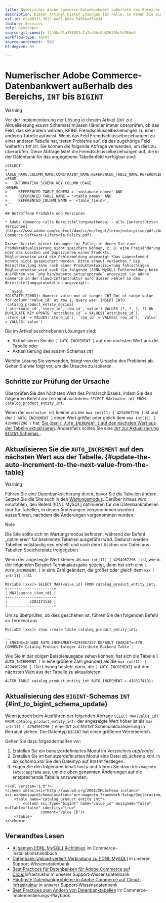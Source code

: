 ```yaml
---
title: Numerischer Adobe Commerce-Datenbankwert außerhalb des Bereichs, „INT“ bis „BIGINT“
description: Dieser Artikel bietet Lösungen für Fälle, in denen Sie eine Produktaktualisierung nicht speichern können, z. B. eine Preisänderung oder das Löschen und Duplizieren eines Produkts.
exl-id: e2a00371-9032-4e81-b60e-5456ba35be94
feature: Services
role: Developer
source-git-commit: 1fa5ba91a788351c7a7ce8bc0e826f05c5d98de5
workflow-type: tm+mt
source-wordcount: '588'
ht-degree: 0%

---
```


# Numerischer Adobe Commerce-Datenbankwert außerhalb des Bereichs, `INT` bis `BIGINT`

>[!WARNING]
>
>Vor der Implementierung der Lösung in diesem Artikel (`INT` zur Aktualisierung `BIGINT` Schemas) müssen Händler immer überprüfen, ob das Feld, das sie ändern werden, KEINE Fremdschlüsselbeziehungen zu einer anderen Tabelle aufweist. Wenn das Feld Fremdschlüsselbeziehungen zu einer anderen Tabelle hat, treten Probleme auf, da das zugehörige Feld weiterhin `INT` ist. Sie können die folgende Abfrage verwenden, um dies zu überprüfen. Diese Abfrage listet die Fremdschlüsselbeziehungen auf, die in der Datenbank für das angegebene Tabellenfeld verfügbar sind:
>
```mysql
>SELECT 
>     TABLE_NAME,COLUMN_NAME,CONSTRAINT_NAME,REFERENCED_TABLE_NAME,REFERENCED_COLUMN_NAME
>FROM
>   INFORMATION_SCHEMA.KEY_COLUMN_USAGE
>WHERE
>     REFERENCED_TABLE_SCHEMA = '<database_name>' AND
>     REFERENCED_TABLE_NAME = '<table_name>' AND
>     REFERENCED_COLUMN_NAME = '<table_field>';
>```

## Betroffene Produkte und Versionen

* Adobe Commerce (alle Bereitstellungsmethoden) - alle [unterstützten Versionen](https://www.adobe.com/content/dam/cc/en/legal/terms/enterprise/pdfs/Adobe-Commerce-Software-Lifecycle-Policy.pdf)

Dieser Artikel bietet Lösungen für Fälle, in denen Sie eine Produktaktualisierung nicht speichern können, z. B. eine Preisänderung oder das Löschen und Duplizieren eines Produkts.
Möglicherweise wird die Fehlermeldung angezeigt *Das Lagerelement konnte nicht gespeichert werden. Bitte erneut versuchen.* Die Bereitstellung kann nach einer Produktaktualisierung fehlschlagen. Möglicherweise wird auch die folgende [!DNL MySQL]-Fehlermeldung beim Ausführen von `php bin/magento setup:upgrade` angezeigt (in Adobe Commerce in der Cloud-Infrastruktur wird dieser Fehler in den Bereitstellungsprotokollen angezeigt):

```mysql
SQLSTATE[22003]: Numeric value out of range: 167 Out of range value for column 'value_id' at row 1, query was: INSERT INTO `catalog_product_entity_decimal` (`attribute_id`,`store_id`,`row_id`,`value`) VALUES (?, ?, ?, ?) ON DUPLICATE KEY UPDATE `attribute_id` = VALUES(`attribute_id`), `store_id` = VALUES(`store_id`), `row_id` = VALUES(`row_id`), `value` = VALUES(`value`)
```

Die im Artikel beschriebenen Lösungen sind:
* Aktualisieren Sie die `[ AUTO_INCREMENT ]` auf den nächsten Wert aus der Tabelle oder
* Aktualisierung des `BIGINT`-Schemas `INT`

Welche Lösung Sie verwenden, hängt von der Ursache des Problems ab. Gehen Sie wie folgt vor, um die Ursache zu isolieren.

## Schritte zur Prüfung der Ursache


Überprüfen Sie den höchsten Wert des Primärschlüssels, indem Sie den folgenden Befehl am Terminal ausführen: `SELECT MAX(value_id) FROM catalog_product_entity_int;`

Wenn der `max(value_id)` kleiner als der `max int(11) [ 4294967296 ]` ist und der `[ AUTO_INCREMENT ]` einen Wert größer oder gleich dem `max int(11) [ 4294967296 ]` hat, [ Sie (den `[ AUTO_INCREMENT ]` auf den nächsten Wert aus der Tabelle aktualisieren](#update-the-auto-increment-to-the-next-value-from-the-table). Andernfalls sollten Sie eine [`INT` zur Aktualisierung `BIGINT` Schemas ](#int_to_bigint_schema_update).

## Aktualisieren Sie die `AUTO_INCREMENT` auf den nächsten Wert aus der Tabelle. {#update-the-auto-increment-to-the-next-value-from-the-table}

>[!WARNING]
>
>Führen Sie eine Datenbanksicherung durch, bevor Sie die Tabellen ändern. Setzen Sie die Site auch in den [Wartungsmodus](https://experienceleague.adobe.com/docs/commerce-operations/configuration-guide/setup/application-modes.html#maintenance-mode). Darüber hinaus wird empfohlen, den Befehl [!DNL MySQL] optimieren für die Datenbanktabellen (nur für Tabellen, in denen Änderungen vorgenommen wurden) auszuführen, nachdem die Änderungen vorgenommen wurden.

>[!NOTE]
>
>Die Site sollte sich im Wartungsmodus befinden, während der Befehl „optimieren“ für bestimmte Tabellen ausgeführt wird. Dadurch werden Tabellen vollständig neu erstellt und nach dem Löschen von Daten aus Tabellen Speicherplatz freigegeben.

Wenn der angezeigte Wert kleiner als `max int(11) [ 4294967296 ]` ist, wie in der folgenden Beispiel-Terminalausgabe gezeigt, dann hat sich eine `[ AUTO_INCREMENT ]` in eine Zahl geändert, die größer oder gleich dem `max [ int(11) ]` ist.

```mariadb
MariaDB [xxx]> SELECT MAX(value_id) FROM catalog_product_entity_int;
+---------------------+
| MAX(source_item_id) |
+---------------------+
|          4283174130 |
+---------------------+
```

Um zu überprüfen, ob dies geschehen ist, führen Sie den folgenden Befehl im Terminal aus:

```
MariaDB [xxx]> show create table catalog_product_entity_int;

...
) ENGINE=InnoDB AUTO_INCREMENT=4294967297 DEFAULT CHARSET=utf8 COMMENT='Catalog Product Integer Attribute Backend Table';
```

Wie Sie in der obigen Beispielausgabe sehen können, hat sich die Tabelle `[ AUTO_INCREMENT ]` in eine größere Zahl geändert als die `max int(11) [ 4294967296 ]`. Die Lösung besteht darin, die `[ AUTO_INCREMENT]` auf den nächsten Wert aus der Tabelle zu aktualisieren:

```
ALTER TABLE catalog_product_entity_int AUTO_INCREMENT = 4283174131;
```

## Aktualisierung des `BIGINT`-Schemas `INT` {#int_to_bigint_schema_update}

Wenn jedoch beim Ausführen der folgenden Abfrage `SELECT MAX(value_id) FROM catalog_product_entity_int;` der angezeigte Wert höher ist als `max int(11) [ 4294967296 ]` eine `INT` zur `BIGINT` Schemaaktualisierung in Betracht ziehen. Der Datentyp `BIGINT` hat einen größeren Wertebereich.

Gehen Sie dazu folgendermaßen vor:

1. Erstellen Sie ein benutzerdefiniertes Modul im Verzeichnis *app/code/*.
1. Erstellen Sie im benutzerdefinierten Modul eine Datei *db_schema.xml*. In *db_schema.xml* Sie den Datentyp auf `BIGINT` festlegen.
1. Fügen Sie den folgenden Inhalt hinzu und führen Sie dann `bin/magento setup:upgrade` aus, um die oben genannten Änderungen auf die entsprechende Tabelle anzuwenden.

```
<?xml version="1.0"?>
<schema xmlns:xsi="http://www.w3.org/2001/XMLSchema-instance" xsi:noNamespaceSchemaLocation="urn:magento:framework:Setup/Declaration/Schema/etc/schema.xsd">
    <table name="catalog_product_entity_int">
        <column xsi:type="bigint" name="value_id" unsigned="false" nullable="false" identity="true"
                comment="Value ID"/>
    </table>
</schema>
```


## Verwandtes Lesen

* [Allgemein [!DNL MySQL] Richtlinien](https://experienceleague.adobe.com/docs/commerce-operations/installation-guide/prerequisites/database-server/mysql.html) im Commerce-Installationshandbuch
* [Datenbank-Upload verliert Verbindung zu [!DNL MySQL]](https://experienceleague.adobe.com/docs/commerce-knowledge-base/kb/troubleshooting/database/database-upload-loses-connection-to-mysql.html) in unserer Support-Wissensdatenbank
* [Best Practices für Datenbanken für Adobe Commerce auf Cloud](https://experienceleague.adobe.com/docs/commerce-knowledge-base/kb/best-practices/database/database-best-practices-for-magento-commerce-cloud.html)Infrastruktur in unserer Support-Wissensdatenbank
* [Häufigste Datenbankprobleme in Adobe Commerce auf Cloud-Infrastruktur](https://experienceleague.adobe.com/docs/commerce-knowledge-base/kb/best-practices/database/most-common-database-issues-in-magento-commerce-cloud.html) in unserer Support-Wissensdatenbank
* [Best Practices zum Ändern von Datenbanktabellen](https://experienceleague.adobe.com/en/docs/commerce-operations/implementation-playbook/best-practices/development/modifying-core-and-third-party-tables#why-adobe-recommends-avoiding-modifications) im Commerce-Implementierungs-Playbook
